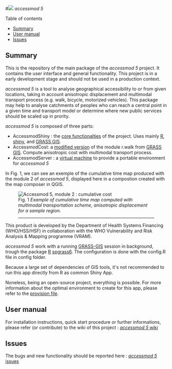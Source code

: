 #![](https://raw.githubusercontent.com/fxi/accessModShiny/master/www/logo/icons/logo32x32.png) _accessmod 5_

Table of contents

* [Summary](#summary)
* [User manual](#user-manual)
* [Issues](#issues)

## Summary 

This is the repository of the main package of the _accessmod 5_ project. It contains the user interface and general functionality. This project is in a early development stage and should not be used in a production context.

_accessmod 5_ is a tool to analyse geographical accessibility to or from given locations, taking in account anisotropic displacement and multimodal transport process (e.g. walk, bicycle, motorized vehicles). This package may help to analyse catchments of peoples who can reach a central point in a given time and transport model or determine where new public services should be scaled up in prority.

_accessmod 5_ is composed of three parts:

* AccessmodShiny : the [core functionalties](https/github.com/fxi/acessmodShiny) of the project. Uses mainly [R](http://cran.r-project.org), [shiny](http://shiny.rstudio.com/), and [GRASS GIS](grass.osgeo.org/grass70).
* AccessmodCost: a [modified version](https://github.com/fxi/rWalkAccessmod)  of the module r.walk from [GRASS GIS](grass.osgeo.org/grass70). Compute anisotropic cost with multimodal transport process.
* AccessmodServer : a [virtual machine](https://github.com/fxi/accessmodServer) to provide a portable environment for _accessmod 5_


In Fig. 1, we can see an exemple of the cumulative time map produced with the module 2 of _accessmod 5_, displayed here in a compostion created with the map composer in QGIS.


<figure>
<img src="https://raw.githubusercontent.com/wiki/fxi/accessModShiny/img/anisoCumulativeCostSample.jpg" alt="Accessmod 5, module 2 : cumulative cost">
</a>
<figcaption>
Fig. 1<em> Example of cumulative time map computed with multimodal transportation scheme, anisotropic displacement for a sample region.</em>
<hr>
</figcaption>
</figure>

This product is developed by the Department of Health Systems Financing (WHO/HSS/HSF) in collaboration with the WHO Vulnerability and Risk Analysis & Mapping programme (VRAM).

_accessmod 5_ work with a running [GRASS-GIS](http://grass.osgeo.org/grass7/) session in background, trough the package [R](http://cran.r-project.org/) [spgrass6](http://cran.r-project.org/web/packages/spgrass6/). The configuration is done with the config.R file in config folder.

Because a large set of dependencies of GIS tools, it's not recommended to run this app directly from R as common Shiny App. 

Noneless, being an open-source project, everything is possible. For more information about the optimal environment to create for this app, please refer to the [provision file](https://raw.githubusercontent.com/fxi/accessmodServer/master/provision.sh).


## User manual

For installation instructions, quick start procedure or further informations, please refer (or contribute) to the wiki of this project :
[_accessmod 5_ wiki](https://github.com/fxi/accessModShiny/wiki)

## Issues

The bugs and new functionality should be reported here :
[_accessmod 5_ issues](https://github.com/fxi/accessModShiny/issues)

